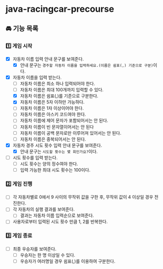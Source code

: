 # java-racingcar-precourse
## 🚘 기능 목록
### 1️⃣ 게임 시작

- [x] 자동차 이름 입력 안내 문구를 보여준다.
  - [x] 안내 문구는 `경주할 자동차 이름을 입력하세요.(이름은 쉼표(,) 기준으로 구분)`이다.
- [x] 자동차 이름을 입력 받는다.
  - [ ] 자동차 이름은 최소 하나 입력되어야 한다.
  - [ ] 자동차 이름은 최대 100개까지 입력할 수 있다.
  - [x] 자동차 이름은 쉼표(,)를 기준으로 구분한다.
  - [x] 자동차 이름은 5자 이하만 가능하다.
  - [ ] 자동차 이름은 1자 이상이어야 한다.
  - [ ] 자동차 이름은 아스키 코드여야 한다.
  - [ ] 자동차 이름에 제어 문자가 포함되어서는 안 된다.
  - [ ] 자동차 이름이 빈 문자열이어서는 안 된다
  - [ ] 자동차 이름이 공백 문자로만 이루어져 있어서는 안 된다.
  - [ ] 자동차 이름은 중복되어서는 안 된다.
- [x] 자동차 경주 시도 횟수 입력 안내 문구를 보여준다.
  - [x] 안내 문구는 `시도할 횟수는 몇 회인가요?`이다.
- [ ] 시도 횟수를 입력 받는다.
  - [ ] 시도 횟수는 양의 정수여야 한다.
  - [ ] 입력 가능한 최대 시도 횟수는 100이다.

### 2️⃣ 게임 진행

- [ ] 각 자동차별로 0에서 9 사이의 무작위 값을 구한 후, 무작위 값이 4 이상일 경우 전진한다.
- [ ] 각 자동차의 실행 결과를 보여준다.
  - [ ] 결과는 자동차 이름 입력순으로 보여준다.
- [ ] 사용자로부터 입력된 시도 횟수 만큼 1, 2를 반복한다.

### 3️⃣ 게임 종료

- [ ] 최종 우승자를 보여준다.
  - [ ] 우승자는 한 명 이상일 수 있다.
  - [ ] 우승자가 여러명일 경우 쉼표(,)를 이용하여 구분한다.

